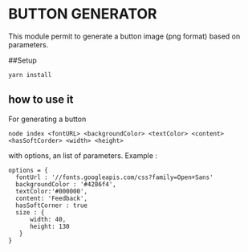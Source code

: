 BUTTON GENERATOR
===

This module permit to generate a button image (png format) based on parameters.

##Setup
```
yarn install
```

## how to use it
For generating a button 


``` 
node index <fontURL> <backgroundColor> <textColor> <content> <hasSoftCorder> <width> <height>
```

with options, an list of parameters. Example :
```
options = {
  fontUrl : '//fonts.googleapis.com/css?family=Open+Sans'
  backgroundColor : '#4286f4',
  textColor:'#000000',
  content: 'Feedback',
  hasSoftCorner : true
  size : {
      width: 40,
      height: 130
   }
}
```
  


